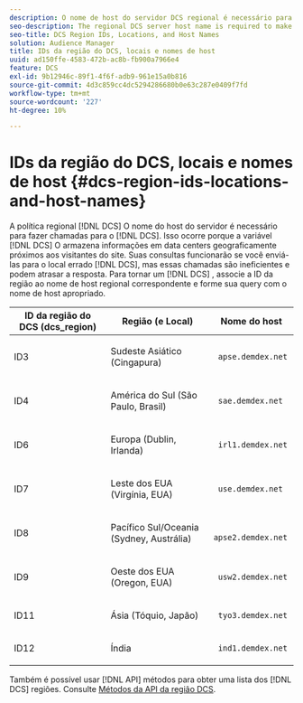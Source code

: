 ```yaml
---
description: O nome de host do servidor DCS regional é necessário para fazer chamadas para o DCS. Isso ocorre porque o DCS armazena informações em data centers geograficamente próximos aos visitantes do site. Suas consultas funcionarão se você enviá-las para o DCS errado, mas essas chamadas são ineficientes e podem atrasar a resposta. Para fazer uma solicitação de DCS, associe a ID da região ao nome de host regional correspondente e forme sua query com o nome de host apropriado.
seo-description: The regional DCS server host name is required to make calls to the DCS. This is because the DCS stores information in data centers that are geographically close to site visitors. Your queries will work if you send them to the wrong DCS, but these calls are inefficient and can delay the response. To make a DCS request, match the region ID to its corresponding regional host name and form your query with the proper host name.
seo-title: DCS Region IDs, Locations, and Host Names
solution: Audience Manager
title: IDs da região do DCS, locais e nomes de host
uuid: ad150ffe-4583-472b-ac8b-fb900a7966e4
feature: DCS
exl-id: 9b12946c-89f1-4f6f-adb9-961e15a0b816
source-git-commit: 4d3c859cc4dc5294286680b0e63c287e0409f7fd
workflow-type: tm+mt
source-wordcount: '227'
ht-degree: 10%

---
```


# IDs da região do DCS, locais e nomes de host {#dcs-region-ids-locations-and-host-names}

A política regional [!DNL DCS] O nome do host do servidor é necessário para fazer chamadas para o [!DNL DCS]. Isso ocorre porque a variável [!DNL DCS] O armazena informações em data centers geograficamente próximos aos visitantes do site. Suas consultas funcionarão se você enviá-las para o local errado [!DNL DCS], mas essas chamadas são ineficientes e podem atrasar a resposta. Para tornar um [!DNL DCS] , associe a ID da região ao nome de host regional correspondente e forme sua query com o nome de host apropriado.

<table id="table_643212E4F9C64DFF9443904B01D89CB3"> 
 <thead> 
  <tr> 
   <th colname="col1" class="entry"> ID da região do DCS (dcs_region) </th> 
   <th colname="col2" class="entry"> Região (e Local) </th> 
   <th colname="col3" class="entry"> Nome do host </th> 
  </tr> 
 </thead>
 <tbody> 
  <tr> 
   <td colname="col1"> <p>ID3 </p> </td> 
   <td colname="col2"> <p>Sudeste Asiático (Cingapura) </p> </td> 
   <td colname="col3"> <p> <code> apse.demdex.net</code> </p> </td> 
  </tr> 
  <tr> 
   <td colname="col1"> <p>ID4 </p> </td> 
   <td colname="col2"> <p>América do Sul (São Paulo, Brasil) </p> </td> 
   <td colname="col3"> <p> <code> sae.demdex.net</code> </p> </td> 
  </tr> 
  <tr> 
   <td colname="col1"> <p>ID6 </p> </td> 
   <td colname="col2"> <p>Europa (Dublin, Irlanda) </p> </td> 
   <td colname="col3"> <p> <code> irl1.demdex.net</code> </p> </td> 
  </tr> 
  <tr> 
   <td colname="col1"> <p>ID7 </p> </td> 
   <td colname="col2"> <p>Leste dos EUA (Virgínia, EUA) </p> </td> 
   <td colname="col3"> <p> <code> use.demdex.net</code> </p> </td> 
  </tr> 
  <tr> 
   <td colname="col1"> <p>ID8 </p> </td> 
   <td colname="col2"> <p>Pacífico Sul/Oceania (Sydney, Austrália) </p> </td> 
   <td colname="col3"> <p> <code> apse2.demdex.net</code> </p> </td> 
  </tr> 
  <tr> 
   <td colname="col1"> <p>ID9 </p> </td> 
   <td colname="col2"> <p>Oeste dos EUA (Oregon, EUA) </p> </td> 
   <td colname="col3"> <p> <code> usw2.demdex.net</code> </p> </td> 
  </tr> 
  <tr> 
   <td colname="col1"> <p>ID11 </p> </td> 
   <td colname="col2"> <p>Ásia (Tóquio, Japão) </p> </td> 
   <td colname="col3"> <p> <code> tyo3.demdex.net</code> </p> </td> 
  </tr>
  <tr> 
   <td colname="col1"> <p>ID12 </p> </td> 
   <td colname="col2"> <p>Índia </p> </td> 
   <td colname="col3"> <p> <code> ind1.demdex.net</code> </p> </td> 
  </tr> 
 </tbody> 
</table>

Também é possível usar [!DNL API] métodos para obter uma lista dos [!DNL DCS] regiões. Consulte [Métodos da API da região DCS](../../../api/rest-api-main/aam-api-dcs-regions.md).
